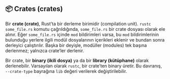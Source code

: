## 📦 Crates (crates)

Bir **crate (crate)**, Rust’ta bir derleme birimidir (compilation unit). `rustc some_file.rs` komutu çağrıldığında, `some_file.rs` bir crate dosyası olarak ele alınır. Eğer `some_file.rs` içinde `mod` bildirimleri varsa, bu `mod` bildirimlerinin bulunduğu yerlere ilgili modül dosyalarının içerikleri eklenir ve bundan sonra derleyici çalıştırılır. Başka bir deyişle, modüller (modules) tek başına derlenmez; yalnızca crate’ler derlenir.

Bir crate, bir **binary (ikili dosya)** ya da bir **library (kütüphane)** olarak derlenebilir. Varsayılan olarak `rustc`, bir crate’ten binary üretir. Bu davranış, `--crate-type` bayrağına `lib` değeri verilerek değiştirilebilir.
